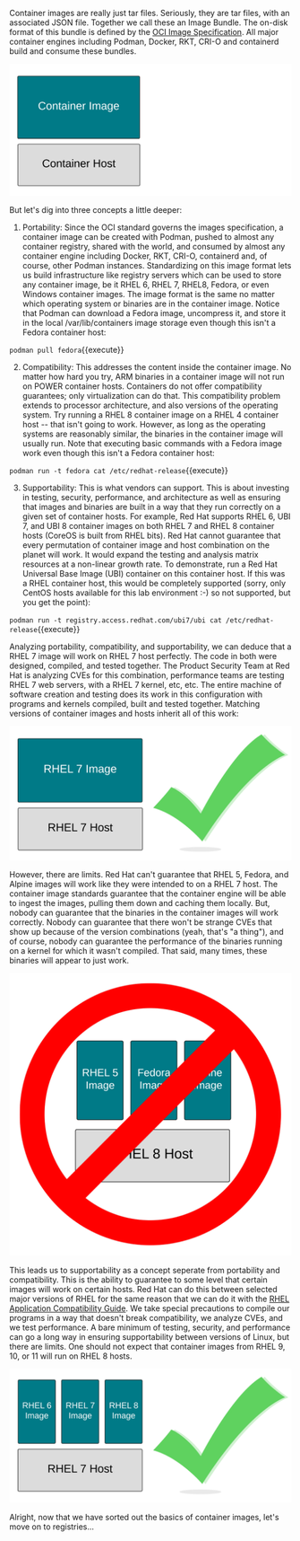 Container images are really just tar files. Seriously, they are tar files, with an associated JSON file. Together we call these an Image Bundle. The on-disk format of this bundle is defined by the [OCI Image Specification](https://github.com/opencontainers/image-spec). All major container engines including Podman, Docker, RKT, CRI-O and containerd build and consume these bundles.

![Container Images](../../assets/subsystems/container-internals-lab-2-0-part-1/02-basic-container-image.png)

But let's dig into three concepts a little deeper:

1. Portability: Since the OCI standard governs the images specification, a container image can be created with Podman, pushed to almost any container registry, shared with the world, and consumed by almost any container engine including Docker, RKT, CRI-O, containerd and, of course, other Podman instances. Standardizing on this image format lets us build infrastructure like registry servers which can be used to store any container image, be it RHEL 6, RHEL 7, RHEL8, Fedora, or even Windows container images. The image format is the same no matter which operating system or binaries are in the container image. Notice that Podman can download a Fedora image, uncompress it, and store it in the local /var/lib/containers image storage even though this isn't a Fedora container host:

`podman pull fedora`{{execute}}

2. Compatibility: This addresses the content inside the container image. No matter how hard you try, ARM binaries in a container image will not run on POWER container hosts. Containers do not offer compatibility guarantees; only virtualization can do that. This compatibility problem extends to processor architecture, and also versions of the operating system. Try running a RHEL 8 container image on a RHEL 4 container host -- that isn't going to work. However, as long as the operating systems are reasonably similar, the binaries in the container image will usually run. Note that executing basic commands with a Fedora image work even though this isn't a Fedora container host:

`podman run -t fedora cat /etc/redhat-release`{{execute}}

3. Supportability: This is what vendors can support. This is about investing in testing, security, performance, and architecture as well as ensuring that images and binaries are built in a way that they run correctly on a given set of container hosts. For example, Red Hat supports RHEL 6, UBI 7, and UBI 8 container images on both RHEL 7 and RHEL 8 container hosts (CoreOS is built from RHEL bits). Red Hat cannot guarantee that every permutation of container image and host combination on the planet will work. It would expand the testing and analysis matrix resources at a non-linear growth rate. To demonstrate, run a Red Hat Universal Base Image (UBI) container on this container host. If this was a RHEL container host, this would be completely supported (sorry, only CentOS hosts available for this lab environment :-) so not supported, but you get the point):

`podman run -t registry.access.redhat.com/ubi7/ubi cat /etc/redhat-release`{{execute}}

Analyzing portability, compatibility, and supportability, we can deduce that a RHEL 7 image will work on RHEL 7 host perfectly. The code in both were designed, compiled, and tested together. The Product Security Team at Red Hat is analyzing CVEs for this combination, performance teams are testing RHEL 7 web servers, with a RHEL 7 kernel, etc, etc. The entire machine of software creation and testing does its work in this configuration with programs and kernels compiled, built and tested together. Matching versions of container images and hosts inherit all of this work:

![Matching Container Image and Host](../../assets/subsystems/container-internals-lab-2-0-part-1/02-rhel7-image-rhel7-host.png)

However, there are limits. Red Hat can't guarantee that RHEL 5, Fedora, and Alpine images will work like they were intended to on a RHEL 7 host. The container image standards guarantee that the container engine will be able to ingest the images, pulling them down and caching them locally. But, nobody can guarantee that the binaries in the container images will work correctly. Nobody can guarantee that there won't be strange CVEs that show up because of the version combinations (yeah, that's "a thing"), and of course, nobody can guarantee the performance of the binaries running on a kernel for which it wasn't compiled. That said, many times, these binaries will appear to just work.

![Mismatching Container Image and Host](../../assets/subsystems/container-internals-lab-2-0-part-1/02-container-image-host-mismatch.png)

This leads us to supportability as a concept seperate from portability and compatibility. This is the ability to guarantee to some level that certain images will work on certain hosts. Red Hat can do this between selected major versions of RHEL for the same reason that we can do it with the [RHEL Application Compatibility Guide](https://access.redhat.com/articles/rhel-abi-compatibility). We take special precautions to compile our programs in a way that doesn't break compatibility, we analyze CVEs, and we test performance. A bare minimum of testing, security, and performance can go a long way in ensuring supportability between versions of Linux, but there are limits. One should not expect that container images from RHEL 9, 10, or 11 will run on RHEL 8 hosts.

![Container Image & Host Supportability](../../assets/subsystems/container-internals-lab-2-0-part-1/02-container-image-host-supportability.png)

Alright, now that we have sorted out the basics of container images, let's move on to registries...
